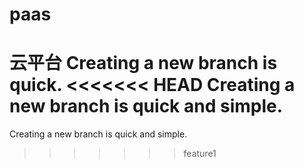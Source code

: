 # paas
云平台
Creating a new branch is quick.
<<<<<<< HEAD
Creating a new branch is quick and simple.
=======
Creating a new branch is quick and simple.
>>>>>>> feature1
